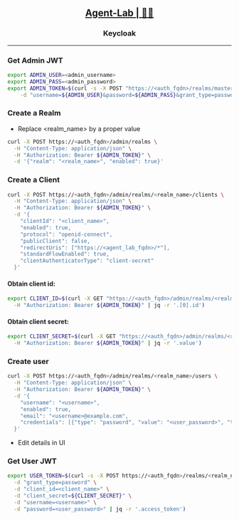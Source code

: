 <h2 align="center"><a href="https://github.com/bsantanna/agent-lab">Agent-Lab | 🤖🧪</a></h2>
<h3 align="center">Keycloak</h3>

---
### Get Admin JWT

```bash
export ADMIN_USER=<admin_username>
export ADMIN_PASS=<admin_password>
export ADMIN_TOKEN=$(curl -s -X POST "https://<auth_fqdn>/realms/master/protocol/openid-connect/token" \
    -d "username=${ADMIN_USER}&password=${ADMIN_PASS}&grant_type=password&client_id=admin-cli" | jq -r '.access_token')
```
### Create a Realm

- Replace <realm_name> by a proper value

```bash
curl -X POST https://<auth_fqdn>/admin/realms \
  -H "Content-Type: application/json" \
  -H "Authorization: Bearer ${ADMIN_TOKEN}" \
  -d '{"realm": "<realm_name>", "enabled": true}'
```

### Create a Client

```bash
curl -X POST https://<auth_fqdn>/admin/realms/<realm_name>/clients \
  -H "Content-Type: application/json" \
  -H "Authorization: Bearer ${ADMIN_TOKEN}" \
  -d '{
    "clientId": "<client_name>",
    "enabled": true,
    "protocol": "openid-connect",
    "publicClient": false,
    "redirectUris": ["https://<agent_lab_fqdn>/*"],
    "standardFlowEnabled": true,
    "clientAuthenticatorType": "client-secret"
  }'
```

#### Obtain client id:

```bash
export CLIENT_ID=$(curl -X GET "https://<auth_fqdn>/admin/realms/<realm_name>/clients?clientId=<client_name>" \
  -H "Authorization: Bearer ${ADMIN_TOKEN}" | jq -r '.[0].id')
```

#### Obtain client secret:

```bash
export CLIENT_SECRET=$(curl -X GET "https://<auth_fqdn>/admin/realms/<realm_name>/clients/${CLIENT_ID}/client-secret" \
  -H "Authorization: Bearer ${ADMIN_TOKEN}" | jq -r '.value')
```

### Create user

```bash
curl -X POST https://<auth_fqdn>/admin/realms/<realm_name>/users \
  -H "Content-Type: application/json" \
  -H "Authorization: Bearer ${ADMIN_TOKEN}" \
  -d '{
    "username": "<username>",
    "enabled": true,
    "email": "<username>@example.com",
    "credentials": [{"type": "password", "value": "<user_password>", "temporary": false}]
  }'
```

- Edit details in UI

### Get User JWT

```bash
export USER_TOKEN=$(curl -s -X POST https://<auth_fqdn>/realms/<realm_name>/protocol/openid-connect/token \
  -d "grant_type=password" \
  -d "client_id=<client_name>" \
  -d "client_secret=${CLIENT_SECRET}" \
  -d "username=<username>" \
  -d "password=<user_password>" | jq -r '.access_token')
```

